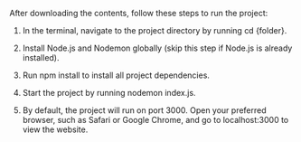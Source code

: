 
After downloading the contents, follow these steps to run the project:

1. In the terminal, navigate to the project directory by running cd {folder}.

2. Install Node.js and Nodemon globally (skip this step if Node.js is already installed).

3. Run npm install to install all project dependencies.

4. Start the project by running nodemon index.js.

5. By default, the project will run on port 3000. Open your preferred browser, such as Safari or Google Chrome, and go to localhost:3000 to view the website.
